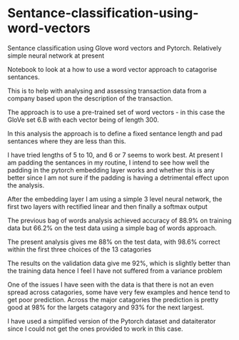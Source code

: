 # Sentance-classification-using-word-vectors
Sentance classification using Glove word vectors and Pytorch.  Relatively simple neural network at present

Notebook to look at a how to use a word vector approach to catagorise sentances.

This is to help with analysing and assessing transaction data from a company based upon the 
description of the transaction.

The approach is to use a pre-trained set of word vectors - in this case the GloVe set 6.B with each vector being of 
length 300.

In this analysis the approach is to define a fixed sentance length and pad sentances where they are less than this.

I have tried lengths of 5 to 10, and 6 or 7 seems to work best. At present I am padding the sentances in my routine, 
I intend to see how well the padding in the pytorch embedding layer works and whether this is any better since
I am not sure if the padding is having a detrimental effect upon the analysis.

After the embedding layer I am using a simple 3 level neural network, the first two layers with rectified linear and 
then finally a softmax output

The previous bag of words analysis achieved accuracy of 88.9% on training data but 66.2% on the test data using a simple 
bag of words approach.

The present analysis gives me 88% on the test data, with 98.6% correct within the first three choices of the 13 catagories

The results on the validation data give me 92%, which is slightly better than the training data hence I feel I have not suffered from a variance problem

One of the issues I have seen with the data is that there is not an even spread across catagories, some have very few examples and hence tend to get poor prediction.  Across the major catagories the prediction is pretty good at 98% for the largets catagory and 93% for the next largest.

I have used a simplified version of the Pytorch dataset and dataiterator since I could not get the ones provided to work in this case.
